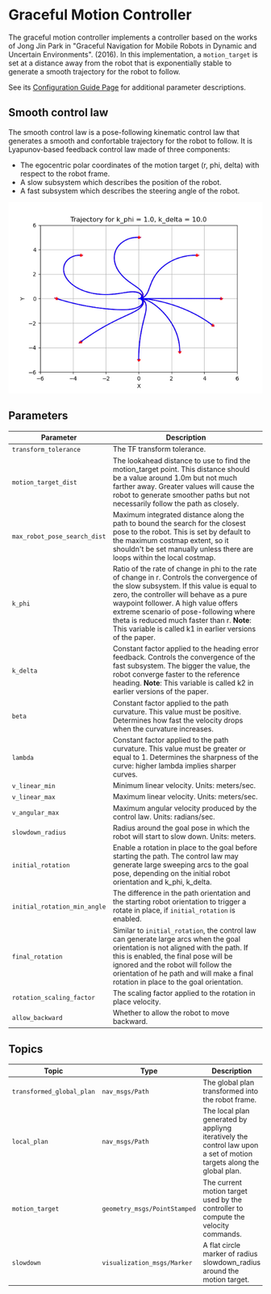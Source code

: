 # Graceful Motion Controller
The graceful motion controller implements a controller based on the works of Jong Jin Park in "Graceful Navigation for Mobile Robots in Dynamic and Uncertain Environments". (2016). In this implementation, a `motion_target` is set at a distance away from the robot that is exponentially stable to generate a smooth trajectory for the robot to follow.

See its [Configuration Guide Page](https://docs.nav2.org/configuration/packages/configuring-graceful-motion-controller.html) for additional parameter descriptions.

## Smooth control law
The smooth control law is a pose-following kinematic control law that generates a smooth and confortable trajectory for the robot to follow. It is Lyapunov-based feedback control law made of three components:
* The egocentric polar coordinates of the motion target (r, phi, delta) with respect to the robot frame.
* A slow subsystem which describes the position of the robot.
* A fast subsystem which describes the steering angle of the robot.

![Trajectories](./doc/trajectories.png)

## Parameters

| Parameter | Description | 
|-----|----|
| `transform_tolerance` | The TF transform tolerance. | 
| `motion_target_dist` | The lookahead distance to use to find the motion_target point. This distance should be a value around 1.0m but not much farther away. Greater values will cause the robot to generate smoother paths but not necessarily follow the path as closely. |
| `max_robot_pose_search_dist` | Maximum integrated distance along the path to bound the search for the closest pose to the robot. This is set by default to the maximum costmap extent, so it shouldn't be set manually unless there are loops within the local costmap. | 
| `k_phi` | Ratio of the rate of change in phi to the rate of change in r. Controls the convergence of the slow subsystem. If this value is equal to zero, the controller will behave as a pure waypoint follower. A high value offers extreme scenario of pose-following where theta is reduced much faster than r. **Note**: This variable is called k1 in earlier versions of the paper. | 
| `k_delta` | Constant factor applied to the heading error feedback. Controls the convergence of the fast subsystem. The bigger the value, the robot converge faster to the reference heading. **Note**: This variable is called k2 in earlier versions of the paper. | 
| `beta` | Constant factor applied to the path curvature. This value must be positive. Determines how fast the velocity drops when the curvature increases. | 
| `lambda` | Constant factor applied to the path curvature. This value must be greater or equal to 1. Determines the sharpness of the curve: higher lambda implies sharper curves. | 
| `v_linear_min` | Minimum linear velocity. Units: meters/sec. | 
| `v_linear_max` | Maximum linear velocity. Units: meters/sec. | 
| `v_angular_max` | Maximum angular velocity produced by the control law. Units: radians/sec. | 
| `slowdown_radius` | Radius around the goal pose in which the robot will start to slow down. Units: meters. | 
| `initial_rotation` | Enable a rotation in place to the goal before starting the path. The control law may generate large sweeping arcs to the goal pose, depending on the initial robot orientation and k_phi, k_delta. | 
| `initial_rotation_min_angle` | The difference in the path orientation and the starting robot orientation to trigger a rotate in place, if `initial_rotation` is enabled. | 
| `final_rotation` | Similar to `initial_rotation`, the control law can generate large arcs when the goal orientation is not aligned with the path. If this is enabled, the final pose will be ignored and the robot will follow the orientation of he path and will make a final rotation in place to the goal orientation. | 
| `rotation_scaling_factor` | The scaling factor applied to the rotation in place velocity. | 
| `allow_backward` | Whether to allow the robot to move backward. |

## Topics

| Topic  | Type | Description | 
|-----|----|----|
| `transformed_global_plan`  | `nav_msgs/Path` | The global plan transformed into the robot frame. | 
| `local_plan`  | `nav_msgs/Path` | The local plan generated by appliyng iteratively the control law upon a set of motion targets along the global plan. | 
| `motion_target`  | `geometry_msgs/PointStamped` | The current motion target used by the controller to compute the velocity commands. | 
| `slowdown`  | `visualization_msgs/Marker` | A flat circle marker of radius slowdown_radius around the motion target. | 
